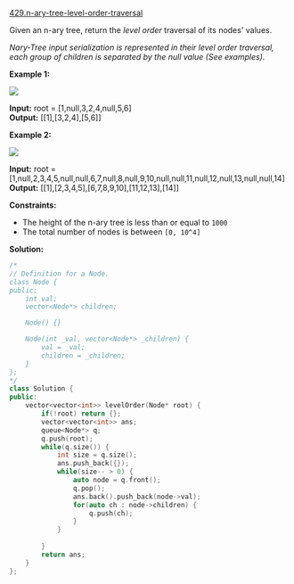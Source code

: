 [429.n-ary-tree-level-order-traversal](https://leetcode.com/problems/n-ary-tree-level-order-traversal/)  

Given an n-ary tree, return the _level order_ traversal of its nodes' values.

_Nary-Tree input serialization is represented in their level order traversal, each group of children is separated by the null value (See examples)._

**Example 1:**

![](https://assets.leetcode.com/uploads/2018/10/12/narytreeexample.png)

  
**Input:** root = \[1,null,3,2,4,null,5,6\]  
**Output:** \[\[1\],\[3,2,4\],\[5,6\]\]  

**Example 2:**

![](https://assets.leetcode.com/uploads/2019/11/08/sample_4_964.png)

  
**Input:** root = \[1,null,2,3,4,5,null,null,6,7,null,8,null,9,10,null,null,11,null,12,null,13,null,null,14\]  
**Output:** \[\[1\],\[2,3,4,5\],\[6,7,8,9,10\],\[11,12,13\],\[14\]\]  

**Constraints:**

*   The height of the n-ary tree is less than or equal to `1000`
*   The total number of nodes is between `[0, 10^4]`  



**Solution:**  

```cpp
/*
// Definition for a Node.
class Node {
public:
    int val;
    vector<Node*> children;

    Node() {}

    Node(int _val, vector<Node*> _children) {
        val = _val;
        children = _children;
    }
};
*/
class Solution {
public:
    vector<vector<int>> levelOrder(Node* root) {
        if(!root) return {};
        vector<vector<int>> ans;
        queue<Node*> q;
        q.push(root);
        while(q.size()) {
            int size = q.size();
            ans.push_back({});
            while(size-- > 0) {
                auto node = q.front();
                q.pop();
                ans.back().push_back(node->val);
                for(auto ch : node->children) {
                    q.push(ch);
                }
            }
            
        }
        return ans;
    }
};
```
      